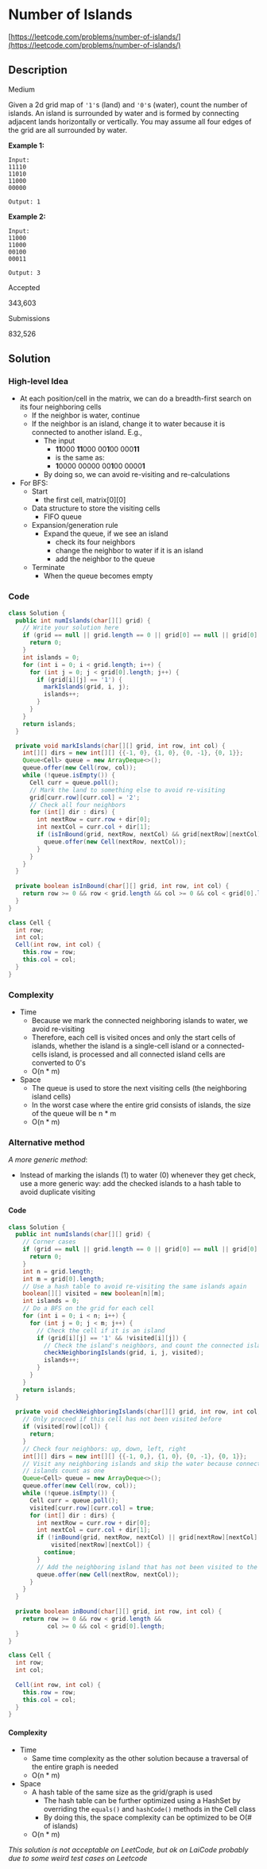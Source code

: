 # Number of Islands

[https://leetcode.com/problems/number-of-islands/](https://leetcode.com/problems/number-of-islands/)

## Description

Medium

Given a 2d grid map of `'1'`s (land) and `'0'`s (water), count the number of islands. An island is surrounded by water and is formed by connecting adjacent lands horizontally or vertically. You may assume all four edges of the grid are all surrounded by water.

**Example 1:**

```
Input:
11110
11010
11000
00000

Output: 1
```

**Example 2:**

```
Input:
11000
11000
00100
00011

Output: 3
```

Accepted

343,603

Submissions

832,526

## Solution

### High-level Idea

- At each position/cell in the matrix, we can do a breadth-first search on its four neighboring cells
  - If the neighbor is water, continue
  - If the neighbor is an island, change it to water because it is connected to another island. E.g.,
    - The input 
      - **11**000
        **11**000
        00**1**00
        000**11**
      - is the same as:
      - **1**0000
        00000
        00**1**00
        0000**1**
    - By doing so, we can avoid re-visiting and re-calculations
- For BFS:
  - Start
    - the first cell, matrix\[0]\[0]
  - Data structure to store the visiting cells
    - FIFO queue
  - Expansion/generation rule
    - Expand the queue, if we see an island
      - check its four neighbors
      - change the neighbor to water if it is an island
      - add the neighbor to the queue
  - Terminate
    - When the queue becomes empty

### Code

```java
class Solution {
  public int numIslands(char[][] grid) {
    // Write your solution here
    if (grid == null || grid.length == 0 || grid[0] == null || grid[0].length == 0) {
      return 0;
    }
    int islands = 0;
    for (int i = 0; i < grid.length; i++) {
      for (int j = 0; j < grid[0].length; j++) {
        if (grid[i][j] == '1') {
          markIslands(grid, i, j);
          islands++;
        }
      }
    }
    return islands;
  }

  private void markIslands(char[][] grid, int row, int col) {
    int[][] dirs = new int[][] {{-1, 0}, {1, 0}, {0, -1}, {0, 1}};
    Queue<Cell> queue = new ArrayDeque<>();
    queue.offer(new Cell(row, col));
    while (!queue.isEmpty()) {
      Cell curr = queue.poll();
      // Mark the land to something else to avoid re-visiting
      grid[curr.row][curr.col] = '2';
      // Check all four neighbors
      for (int[] dir : dirs) {
        int nextRow = curr.row + dir[0];
        int nextCol = curr.col + dir[1];
        if (isInBound(grid, nextRow, nextCol) && grid[nextRow][nextCol] == '1') {
          queue.offer(new Cell(nextRow, nextCol));
        }
      }
    }
  }
  
  private boolean isInBound(char[][] grid, int row, int col) {
    return row >= 0 && row < grid.length && col >= 0 && col < grid[0].length;
  }
}

class Cell {
  int row;
  int col;
  Cell(int row, int col) {
    this.row = row;
    this.col = col;
  }
}
```

### Complexity

- Time
  - Because we mark the connected neighboring islands to water, we avoid re-visiting
  - Therefore, each cell is visited onces and only the start cells of islands, whether the island is a single-cell island or a connected-cells island, is processed and all connected island cells are converted to 0's
  - O(n * m)
- Space
  - The queue is used to store the next visiting cells (the neighboring island cells)
  - In the worst case where the entire grid consists of islands, the size of the queue will be n * m
  - O(n * m)

### Alternative method

*A more generic method*:

- Instead of marking the islands (1) to water (0) whenever they get check, use a more generic way: add the checked islands to a hash table to avoid duplicate visiting

#### Code

```java
class Solution {
  public int numIslands(char[][] grid) {
    // Corner cases
    if (grid == null || grid.length == 0 || grid[0] == null || grid[0].length == 0) {
      return 0;
    }
    int n = grid.length;
    int m = grid[0].length;
    // Use a hash table to avoid re-visiting the same islands again
    boolean[][] visited = new boolean[n][m];
    int islands = 0;
    // Do a BFS on the grid for each cell
    for (int i = 0; i < n; i++) {
      for (int j = 0; j < m; j++) {
        // Check the cell if it is an island
        if (grid[i][j] == '1' && !visited[i][j]) {
          // Check the island's neighbors, and count the connected islands as one whole island
          checkNeighboringIslands(grid, i, j, visited);
          islands++;
        }
      }
    }
    return islands;
  }
  
  private void checkNeighboringIslands(char[][] grid, int row, int col, boolean[][] visited) {
    // Only proceed if this cell has not been visited before
    if (visited[row][col]) {
      return;
    }
    // Check four neighbors: up, down, left, right
    int[][] dirs = new int[][] {{-1, 0,}, {1, 0}, {0, -1}, {0, 1}};
    // Visit any neighboring islands and skip the water because connected
    // islands count as one
    Queue<Cell> queue = new ArrayDeque<>();
    queue.offer(new Cell(row, col));
    while (!queue.isEmpty()) {
      Cell curr = queue.poll();
      visited[curr.row][curr.col] = true;
      for (int[] dir : dirs) {
        int nextRow = curr.row + dir[0];
        int nextCol = curr.col + dir[1];
        if (!inBound(grid, nextRow, nextCol) || grid[nextRow][nextCol] == '0' ||
            visited[nextRow][nextCol]) {
          continue;
        }
        // Add the neighboring island that has not been visited to the queue
        queue.offer(new Cell(nextRow, nextCol));
      }
    }
  }
  
  private boolean inBound(char[][] grid, int row, int col) {
    return row >= 0 && row < grid.length && 
           col >= 0 && col < grid[0].length;
  }
}

class Cell {
  int row;
  int col;
  
  Cell(int row, int col) {
    this.row = row;
    this.col = col;
  }
}
```

#### Complexity

- Time
  - Same time complexity as the other solution because a traversal of the entire graph is needed
  - O(n * m)
- Space
  - A hash table of the same size as the grid/graph is used
    - The hash table can be further optimized using a HashSet by overriding the `equals()` and `hashCode()` methods in the Cell class
    - By doing this, the space complexity can be optimized to be O(# of islands)
  - O(n * m)

*This solution is not acceptable on LeetCode, but ok on LaiCode probably due to some weird test cases on Leetcode*